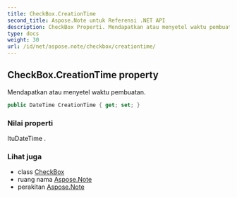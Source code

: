 ```yaml
---
title: CheckBox.CreationTime
second_title: Aspose.Note untuk Referensi .NET API
description: CheckBox Properti. Mendapatkan atau menyetel waktu pembuatan.
type: docs
weight: 30
url: /id/net/aspose.note/checkbox/creationtime/
---
```

## CheckBox.CreationTime property

Mendapatkan atau menyetel waktu pembuatan.

```csharp
public DateTime CreationTime { get; set; }
```

### Nilai properti

ItuDateTime .

### Lihat juga

* class [CheckBox](../)
* ruang nama [Aspose.Note](../../checkbox/)
* perakitan [Aspose.Note](../../../)


